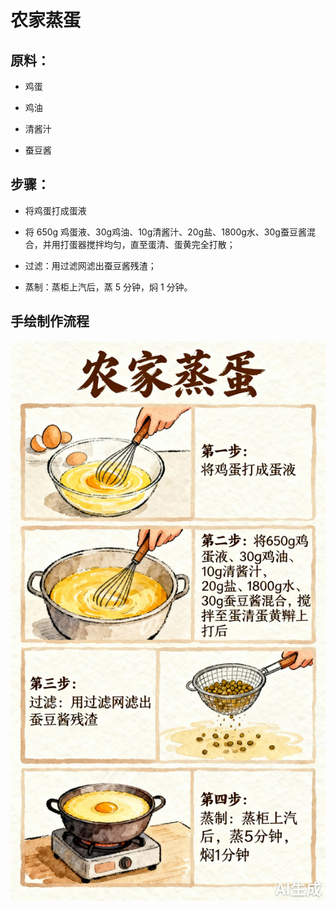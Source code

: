 # 农家蒸蛋

## 原料：

- 鸡蛋

- 鸡油

- 清酱汁

- 蚕豆酱

## 步骤：

- 将鸡蛋打成蛋液

- 将 650g 鸡蛋液、30g鸡油、10g清酱汁、20g盐、1800g水、30g蚕豆酱混合，并用打蛋器搅拌均匀，直至蛋清、蛋黄完全打散；

- 过滤：用过滤网滤出蚕豆酱残渣；

- 蒸制：蒸柜上汽后，蒸 5 分钟，焖 1 分钟。

## 手绘制作流程

![手绘制作流程](../images/蒸菜/农家蒸蛋.jpg)
